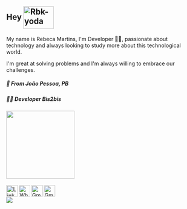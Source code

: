 ## **Hey** <img align="center" alt="Rbk-yoda" height="60" width="80" src="https://media.tenor.com/images/5921a2d48c5bd58023e4432fbb85d88c/tenor.gif">

My name is Rebeca Martins, I'm Developer 👩‍💻, passionate about technology and always looking to study more about this technological world. 

I'm great at solving problems and I'm always willing to embrace our challenges.



##### 📍 From João Pessoa, PB
##### 👩‍💻 Developer Bis2bis
<div>
  <a href="https://github.com/mtrebecca">
  <img height="180em" src="https://github-readme-stats.vercel.app/api/top-langs/?username=mtrebecca&layout=compact&langs_count=8&theme=dracula"/>
</div>



<br/>

<a target="_blank" href="https://www.linkedin.com/in/rebecca-martins-silva9">
  <img align="left" alt="LinkdeIN" width="30px" src="https://cdn.icon-icons.com/icons2/99/PNG/512/linkedin_socialnetwork_17441.png" />
</a>
<a target="_blank" href="https://api.whatsapp.com/send?phone=5583988676969">
  <img align="left" alt="Whatsapp" width="30px" src="https://cdn.icon-icons.com/icons2/99/PNG/512/whatsapp_socialnetwork_17360.png" />
</a>
<a target="_blank" href="mailto: mtrebeccamartins@gmail.com">
  <img align="left" alt="Gmail" width="30px" src="https://cdn.icon-icons.com/icons2/2631/PNG/512/gmail_new_logo_icon_159149.png" />
</a>
<a target="_blank" href="https://app.rocketseat.com.br/me/lucas-de-azevedo-godoi-lomba-1567257784">
  <img align="left" alt="Gmail" width="30px" src="https://media.graphcms.com/7APhXSonSk6Aox5Fk4My" />
</a>
</br>  
  
  
<a href="https://instagram.com/mtrebecca" target="_blank"><img src="https://img.shields.io/badge/-Instagram-%23E4405F?style=for-the-badge&logo=instagram&logoColor=white" target="_blank"></a>

